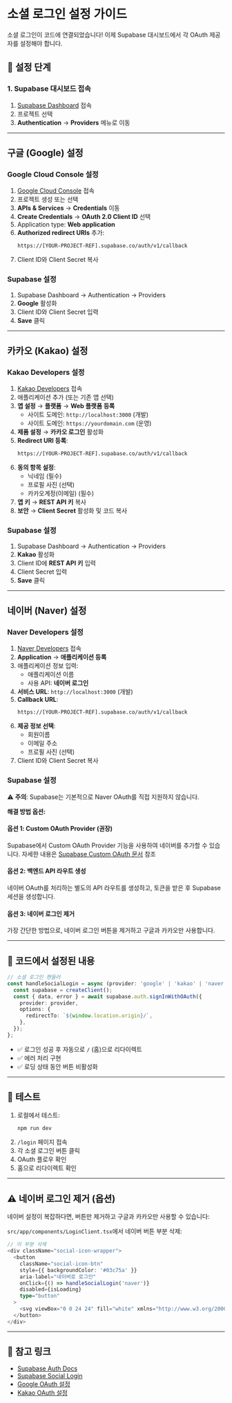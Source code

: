 # 소셜 로그인 설정 가이드

소셜 로그인이 코드에 연결되었습니다! 이제 Supabase 대시보드에서 각 OAuth 제공자를 설정해야 합니다.

## 🚀 설정 단계

### 1. Supabase 대시보드 접속
1. [Supabase Dashboard](https://supabase.com/dashboard) 접속
2. 프로젝트 선택
3. **Authentication** → **Providers** 메뉴로 이동

---

## 구글 (Google) 설정

### Google Cloud Console 설정
1. [Google Cloud Console](https://console.cloud.google.com/) 접속
2. 프로젝트 생성 또는 선택
3. **APIs & Services** → **Credentials** 이동
4. **Create Credentials** → **OAuth 2.0 Client ID** 선택
5. Application type: **Web application**
6. **Authorized redirect URIs** 추가:
   ```
   https://[YOUR-PROJECT-REF].supabase.co/auth/v1/callback
   ```
7. Client ID와 Client Secret 복사

### Supabase 설정
1. Supabase Dashboard → Authentication → Providers
2. **Google** 활성화
3. Client ID와 Client Secret 입력
4. **Save** 클릭

---

## 카카오 (Kakao) 설정

### Kakao Developers 설정
1. [Kakao Developers](https://developers.kakao.com/) 접속
2. 애플리케이션 추가 (또는 기존 앱 선택)
3. **앱 설정** → **플랫폼** → **Web 플랫폼 등록**
   - 사이트 도메인: `http://localhost:3000` (개발)
   - 사이트 도메인: `https://yourdomain.com` (운영)
4. **제품 설정** → **카카오 로그인** 활성화
5. **Redirect URI 등록**:
   ```
   https://[YOUR-PROJECT-REF].supabase.co/auth/v1/callback
   ```
6. **동의 항목 설정**: 
   - 닉네임 (필수)
   - 프로필 사진 (선택)
   - 카카오계정(이메일) (필수)
7. **앱 키** → **REST API 키** 복사
8. **보안** → **Client Secret** 활성화 및 코드 복사

### Supabase 설정
1. Supabase Dashboard → Authentication → Providers
2. **Kakao** 활성화
3. Client ID에 **REST API 키** 입력
4. Client Secret 입력
5. **Save** 클릭

---

## 네이버 (Naver) 설정

### Naver Developers 설정
1. [Naver Developers](https://developers.naver.com/) 접속
2. **Application** → **애플리케이션 등록**
3. 애플리케이션 정보 입력:
   - 애플리케이션 이름
   - 사용 API: **네이버 로그인**
4. **서비스 URL**: `http://localhost:3000` (개발)
5. **Callback URL**:
   ```
   https://[YOUR-PROJECT-REF].supabase.co/auth/v1/callback
   ```
6. **제공 정보 선택**: 
   - 회원이름
   - 이메일 주소
   - 프로필 사진 (선택)
7. Client ID와 Client Secret 복사

### Supabase 설정
⚠️ **주의**: Supabase는 기본적으로 Naver OAuth를 직접 지원하지 않습니다.

**해결 방법 옵션:**

#### 옵션 1: Custom OAuth Provider (권장)
Supabase에서 Custom OAuth Provider 기능을 사용하여 네이버를 추가할 수 있습니다.
자세한 내용은 [Supabase Custom OAuth 문서](https://supabase.com/docs/guides/auth/social-login/auth-custom-oauth) 참조

#### 옵션 2: 백엔드 API 라우트 생성
네이버 OAuth를 처리하는 별도의 API 라우트를 생성하고, 토큰을 받은 후 Supabase 세션을 생성합니다.

#### 옵션 3: 네이버 로그인 제거
가장 간단한 방법으로, 네이버 로그인 버튼을 제거하고 구글과 카카오만 사용합니다.

---

## 📝 코드에서 설정된 내용

```typescript
// 소셜 로그인 핸들러
const handleSocialLogin = async (provider: 'google' | 'kakao' | 'naver') => {
  const supabase = createClient();
  const { data, error } = await supabase.auth.signInWithOAuth({
    provider: provider,
    options: {
      redirectTo: `${window.location.origin}/`,
    },
  });
};
```

- ✅ 로그인 성공 후 자동으로 `/` (홈)으로 리다이렉트
- ✅ 에러 처리 구현
- ✅ 로딩 상태 동안 버튼 비활성화

---

## 🧪 테스트

1. 로컬에서 테스트:
   ```bash
   npm run dev
   ```
2. `/login` 페이지 접속
3. 각 소셜 로그인 버튼 클릭
4. OAuth 플로우 확인
5. 홈으로 리다이렉트 확인

---

## ⚠️ 네이버 로그인 제거 (옵션)

네이버 설정이 복잡하다면, 버튼만 제거하고 구글과 카카오만 사용할 수 있습니다:

`src/app/components/LoginClient.tsx`에서 네이버 버튼 부분 삭제:
```typescript
// 이 부분 삭제
<div className="social-icon-wrapper">
  <button 
    className="social-icon-btn" 
    style={{ backgroundColor: '#03c75a' }} 
    aria-label="네이버로 로그인"
    onClick={() => handleSocialLogin('naver')}
    disabled={isLoading}
    type="button"
  >
    <svg viewBox="0 0 24 24" fill="white" xmlns="http://www.w3.org/2000/svg"><path d="M15.9 12.825L9.15 3H3v18h6.15V11.175L15.9 21H21V3h-5.1v9.825z" /></svg>
  </button>
</div>
```

---

## 🔗 참고 링크

- [Supabase Auth Docs](https://supabase.com/docs/guides/auth)
- [Supabase Social Login](https://supabase.com/docs/guides/auth/social-login)
- [Google OAuth 설정](https://supabase.com/docs/guides/auth/social-login/auth-google)
- [Kakao OAuth 설정](https://supabase.com/docs/guides/auth/social-login/auth-kakao)















